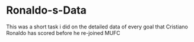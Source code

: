 # Ronaldo-s-Data

This was a short task i did on the detailed data of every goal that Cristiano Ronaldo has scored before he re-joined MUFC
